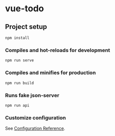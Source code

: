 # vue-todo

## Project setup
```
npm install
```

### Compiles and hot-reloads for development
```
npm run serve
```

### Compiles and minifies for production
```
npm run build
```

### Runs fake json-server
```
npm run api
```

### Customize configuration
See [Configuration Reference](https://cli.vuejs.org/config/).
